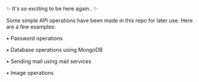 ✨ It's so exciting to be here again.. ✨

Some simple API operations have been made in this repo for later use. Here are a few examples:

• Password operations

• Database operations using MongoDB

• Sending mail using mail services

• Image operations


